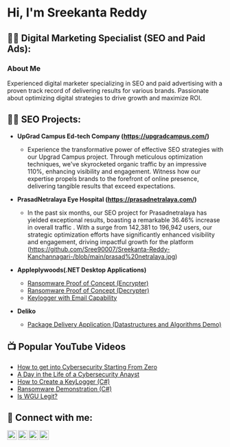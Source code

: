 <h1>Hi, I'm Sreekanta Reddy 

<h2>👨‍💻 Digital Marketing Specialist (SEO and Paid Ads):</h2>

<h3>About Me</h3>
  
</b>Experienced digital marketer specializing in SEO and paid advertising with a proven track record of delivering results for various brands. Passionate about optimizing digital strategies to drive growth and maximize ROI.</b>

<h2>👨‍💻 SEO Projects:</h2>

- <b>UpGrad Campus Ed-tech Company (https://upgradcampus.com/)</b>
  - Experience the transformative power of effective SEO strategies with our Upgrad Campus project. Through meticulous optimization techniques, we've skyrocketed organic traffic by an impressive 110%, enhancing visibility and engagement. Witness how our expertise propels brands to the forefront of online presence, delivering tangible results that exceed expectations.

- <b>PrasadNetralaya Eye Hospital (https://prasadnetralaya.com/)</b>
  - In the past six months, our SEO project for Prasadnetralaya has yielded exceptional results, boasting a remarkable 36.46% increase in overall traffic . With a surge from 142,381 to 196,942 users, our strategic optimization efforts have significantly enhanced visibility and engagement, driving impactful growth for the platform (https://github.com/Sree90007/Sreekanta-Reddy-Kanchannagari-/blob/main/prasad%20netralaya.jpg)
- <b>Appleplywoods(.NET Desktop Applications)</b>
  - [Ransomware Proof of Concept (Encrypter)](https://github.com/joshmadakor1/EncrypterPOC)
  - [Ransomware Proof of Concept (Decrypter)](https://github.com/joshmadakor1/DecrypterPOC)
  - [Keylogger with Email Capability](https://github.com/joshmadakor1/Key-Logger-With-Email)
- <b>Deliko</b>
  - [Package Delivery Application (Datastructures and Algorithms Demo)](https://github.com/joshmadakor1/Package-Delivery-Pathfinding-Algorithm)

<h2>📺 Popular YouTube Videos</h2>

- [How to get into Cybersecurity Starting From Zero](https://www.youtube.com/watch?v=a83ASGn_V_s)
- [A Day in the Life of a Cybersecurity Anayst](https://www.youtube.com/watch?v=uHy3oM7NnoU)
- [How to Create a KeyLogger (C#)](https://www.youtube.com/watch?v=N-L9hklSlNk)
- [Ransomware Demonstration (C#)](https://www.youtube.com/watch?v=OfvdQeh79s0)
- [Is WGU Legit?](https://www.youtube.com/watch?v=E2MwRWxDBkA)

<h2> 🤳 Connect with me:</h2>

[<img align="left" alt="JoshMadakor | YouTube" width="22px" src="https://cdn.jsdelivr.net/npm/simple-icons@v3/icons/youtube.svg" />][youtube]
[<img align="left" alt="JoshMadakor | Twitter" width="22px" src="https://cdn.jsdelivr.net/npm/simple-icons@v3/icons/twitter.svg" />][twitter]
[<img align="left" alt="JoshMadakor | LinkedIn" width="22px" src="https://cdn.jsdelivr.net/npm/simple-icons@v3/icons/linkedin.svg" />][linkedin]
[<img align="left" alt="JoshMadakor | Instagram" width="22px" src="https://cdn.jsdelivr.net/npm/simple-icons@v3/icons/instagram.svg" />][instagram]

[twitter]: https://twitter.com/joshmadakor
[youtube]: https://www.youtube.com/c/joshmadakor
[instagram]: https://www.instagram.com/joshmadakor/
[linkedin]: https://linkedin.com/in/joshmadakor

<!--
**joshmadakor1/joshmadakor1** is a ✨ _special_ ✨ repository because its `README.md` (this file) appears on your GitHub profile.

Here are some ideas to get you started:

- 🔭 I’m currently working on ...
- 🌱 I’m currently learning ...
- 👯 I’m looking to collaborate on ...
- 🤔 I’m looking for help with ...
- 💬 Ask me about ...
- 📫 How to reach me: ...
- 😄 Pronouns: ...
- ⚡ Fun fact: ...
-->
